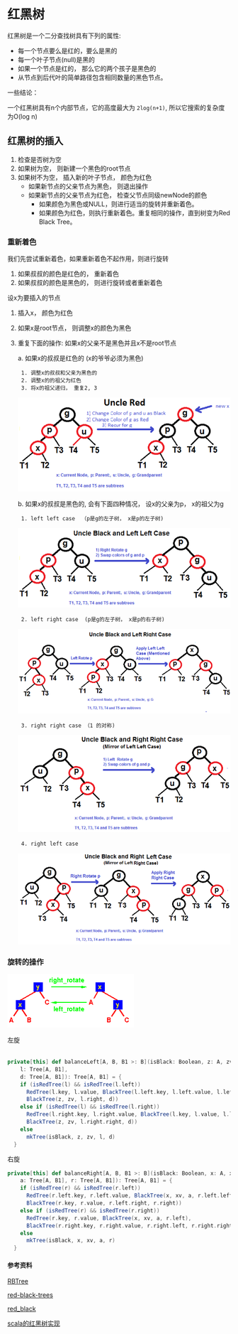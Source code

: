 # 红黑树

红黑树是一个二分查找树具有下列的属性:

- 每一个节点要么是红的，要么是黑的
- 每一个叶子节点(null)是黑的
- 如果一个节点是红的， 那么它的两个孩子是黑色的
- 从节点到后代叶的简单路径包含相同数量的黑色节点。

一些结论：

一个红黑树具有n个内部节点，它的高度最大为 ```2log(n+1)```,  所以它搜索的复杂度为O(log n) 

## 红黑树的插入

1. 检查是否树为空
2. 如果树为空， 则新建一个黑色的root节点
3. 如果树不为空， 插入新的叶子节点， 颜色为红色
    - 如果新节点的父亲节点为黑色， 则退出操作
    - 如果新节点的父亲节点为红色， 检查父节点同级newNode的颜色
      - 如果颜色为黑色或NULL，则进行适当的旋转并重新着色。
      - 如果颜色为红色，则执行重新着色。重复相同的操作，直到树变为Red Black Tree。

### 重新着色

我们先尝试重新着色，如果重新着色不起作用，则进行旋转

1. 如果叔叔的颜色是红色的， 重新着色
2. 如果叔叔的颜色是黑色的， 则进行旋转或者重新着色

设x为要插入的节点

1. 插入x， 颜色为红色
2. 如果x是root节点， 则调整x的颜色为黑色
3. 重复下面的操作: 如果x的父亲不是黑色并且x不是root节点

    a. 如果x的叔叔是红色的 (x的爷爷必须为黑色)

        1. 调整x的叔叔和父亲为黑色的
        2. 调整x的的祖父为红色
        3. 将x的祖父递归， 重复2, 3
    ![1.png](./images/rb1.png)

    b. 如果x的叔叔是黑色的, 会有下面四种情况， 设x的父亲为p， x的祖父为g

        1. left left case  （p是g的左子树， x是p的左子树)

    ![2.png](./images/rb2.png)

        2. left right case  (p是g的左子树， x是p的右子树)

    ![3.png](./images/rb3.png)

        3. right right case （1 的对称)

    ![4.png](./images/rb4.png)

        4. right left case 

    ![5.png](./images/rb5.png)




### 旋转的操作

![rotation](./images/rotation.gif)

左旋

```scala

private[this] def balanceLeft[A, B, B1 >: B](isBlack: Boolean, z: A, zv: B, 
    l: Tree[A, B1], 
    d: Tree[A, B1]): Tree[A, B1] = {
    if (isRedTree(l) && isRedTree(l.left))
      RedTree(l.key, l.value, BlackTree(l.left.key, l.left.value, l.left.left, l.left.right), 
      BlackTree(z, zv, l.right, d))
    else if (isRedTree(l) && isRedTree(l.right))
      RedTree(l.right.key, l.right.value, BlackTree(l.key, l.value, l.left, l.right.left), 
      BlackTree(z, zv, l.right.right, d))
    else
      mkTree(isBlack, z, zv, l, d)
  }
```

右旋
```scala
private[this] def balanceRight[A, B, B1 >: B](isBlack: Boolean, x: A, xv: B, 
    a: Tree[A, B1], r: Tree[A, B1]): Tree[A, B1] = {
    if (isRedTree(r) && isRedTree(r.left))
      RedTree(r.left.key, r.left.value, BlackTree(x, xv, a, r.left.left), 
      BlackTree(r.key, r.value, r.left.right, r.right))
    else if (isRedTree(r) && isRedTree(r.right))
      RedTree(r.key, r.value, BlackTree(x, xv, a, r.left), 
      BlackTree(r.right.key, r.right.value, r.right.left, r.right.right))
    else
      mkTree(isBlack, x, xv, a, r)
  }
```


#### 参考资料
[RBTree](https://www.geeksforgeeks.org/red-black-tree-set-2-insert/)

[red-black-trees](http://www.btechsmartclass.com/data_structures/red-black-trees.html)

[red_black](https://www.cs.auckland.ac.nz/software/AlgAnim/red_black.html)

[scala的红黑树实现](https://github.com/scala/scala/blob/2.13.x/src/library/scala/collection/immutable/RedBlackTree.scala)
